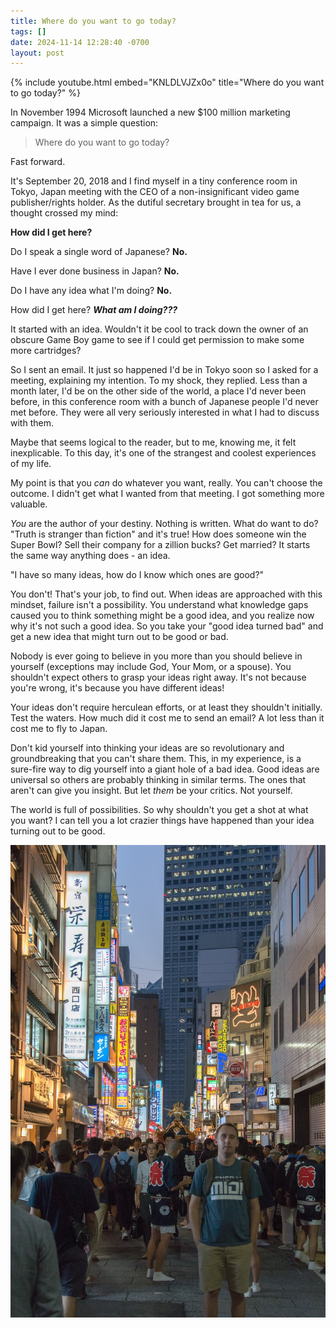 ```yaml
---
title: Where do you want to go today?
tags: []
date: 2024-11-14 12:28:40 -0700
layout: post
---
```

{% include youtube.html embed="KNLDLVJZx0o" title="Where do you want to go today?" %}

In November 1994 Microsoft launched a new $100 million marketing campaign. It was a simple question:

> Where do you want to go today?

Fast forward.

It's September 20, 2018 and I find myself in a tiny conference room in Tokyo, Japan meeting with the CEO of a non-insignificant video game publisher/rights holder. As the dutiful secretary brought in tea for us, a thought crossed my mind:

**How did I get here?**

Do I speak a single word of Japanese? **No.**

Have I ever done business in Japan? **No.**

Do I have any idea what I'm doing? **No.**

How did I get here? **_What am I doing???_**

It started with an idea. Wouldn't it be cool to track down the owner of an obscure Game Boy game to see if I could get permission to make some more cartridges?

So I sent an email. It just so happened I'd be in Tokyo soon so I asked for a meeting, explaining my intention. To my shock, they replied. Less than a month later, I'd be on the other side of the world, a place I'd never been before, in this conference room with a bunch of Japanese people I'd never met before. They were all very seriously interested in what I had to discuss with them.

Maybe that seems logical to the reader, but to me, knowing me, it felt inexplicable. To this day, it's one of the strangest and coolest experiences of my life.

My point is that you _can_ do whatever you want, really. You can't choose the outcome. I didn't get what I wanted from that meeting. I got something more valuable.

_You_ are the author of your destiny. Nothing is written. What do want to do?  "Truth is stranger than fiction" and it's true! How does someone win the Super Bowl? Sell their company for a zillion bucks? Get married? It starts the same way anything does - an idea.

"I have so many ideas, how do I know which ones are good?"

You don't! That's your job, to find out. When ideas are approached with this mindset, failure isn't a possibility. You understand what knowledge gaps caused you to think something might be a good idea, and you realize now why it's not such a good idea. So you take your "good idea turned bad" and get a new idea that might turn out to be good or bad.

Nobody is ever going to believe in you more than you should believe in yourself (exceptions may include God, Your Mom, or a spouse). You shouldn't expect others to grasp your ideas right away. It's not because you're wrong, it's because you have different ideas!

Your ideas don't require herculean efforts, or at least they shouldn't initially. Test the waters. How much did it cost me to send an email? A lot less than it cost me to fly to Japan.

Don't kid yourself into thinking your ideas are so revolutionary and groundbreaking that you can't share them. This, in my experience, is a sure-fire way to dig yourself into a giant hole of a bad idea. Good ideas are universal so others are probably thinking in similar terms. The ones that aren't can give you insight. But let _them_ be your critics. Not yourself.

The world is full of possibilities. So why shouldn't you get a shot at what you want? I can tell you a lot crazier things have happened than your idea turning out to be good.

![Me In Tokyo with a shirt that reads 'General MIDI'](/public/media/posts/tokyo/tokyo2018.jpeg)
